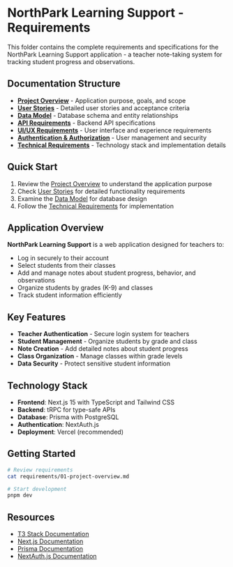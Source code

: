 # NorthPark Learning Support - Requirements

This folder contains the complete requirements and specifications for the NorthPark Learning Support application - a teacher note-taking system for tracking student progress and observations.

## Documentation Structure

- **[Project Overview](./01-project-overview.md)** - Application purpose, goals, and scope
- **[User Stories](./02-user-stories.md)** - Detailed user stories and acceptance criteria
- **[Data Model](./03-data-model.md)** - Database schema and entity relationships
- **[API Requirements](./04-api-requirements.md)** - Backend API specifications
- **[UI/UX Requirements](./05-ui-ux-requirements.md)** - User interface and experience requirements
- **[Authentication & Authorization](./06-authentication.md)** - User management and security
- **[Technical Requirements](./07-technical-requirements.md)** - Technology stack and implementation details

## Quick Start

1. Review the [Project Overview](./01-project-overview.md) to understand the application purpose
2. Check [User Stories](./02-user-stories.md) for detailed functionality requirements
3. Examine the [Data Model](./03-data-model.md) for database design
4. Follow the [Technical Requirements](./07-technical-requirements.md) for implementation

## Application Overview

**NorthPark Learning Support** is a web application designed for teachers to:

- Log in securely to their account
- Select students from their classes
- Add and manage notes about student progress, behavior, and observations
- Organize students by grades (K-9) and classes
- Track student information efficiently

## Key Features

- **Teacher Authentication** - Secure login system for teachers
- **Student Management** - Organize students by grade and class
- **Note Creation** - Add detailed notes about student progress
- **Class Organization** - Manage classes within grade levels
- **Data Security** - Protect sensitive student information

## Technology Stack

- **Frontend**: Next.js 15 with TypeScript and Tailwind CSS
- **Backend**: tRPC for type-safe APIs
- **Database**: Prisma with PostgreSQL
- **Authentication**: NextAuth.js
- **Deployment**: Vercel (recommended)

## Getting Started

```bash
# Review requirements
cat requirements/01-project-overview.md

# Start development
pnpm dev
```

## Resources

- [T3 Stack Documentation](https://create.t3.gg/)
- [Next.js Documentation](https://nextjs.org/docs)
- [Prisma Documentation](https://www.prisma.io/docs)
- [NextAuth.js Documentation](https://next-auth.js.org/)
